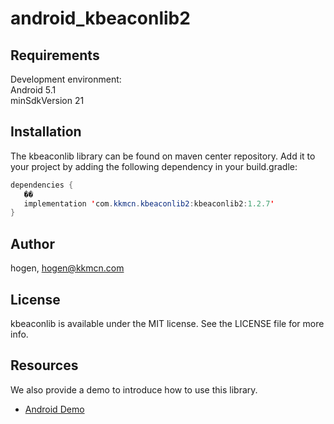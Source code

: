 # android_kbeaconlib2
## Requirements
Development environment:  
Android 5.1  
minSdkVersion 21

## Installation

The kbeaconlib library can be found on maven center repository. Add it to your project by adding the following dependency in your build.gradle:

```Java
dependencies {
   ��
   implementation 'com.kkmcn.kbeaconlib2:kbeaconlib2:1.2.7'
}
```

## Author

hogen, hogen@kkmcn.com

## License

kbeaconlib is available under the MIT license. See the LICENSE file for more info.

## Resources
We also provide a demo to introduce how to use this library.

- [Android Demo](https://github.com/kkmhogen/KBeaconProDemo_Android)
